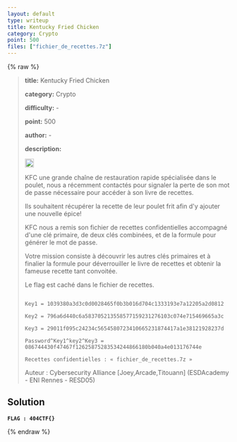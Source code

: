 ```yaml
---
layout: default
type: writeup
title: Kentucky Fried Chicken
category: Crypto
point: 500
files: ["fichier_de_recettes.7z"]
---
```


{% raw %}
> **title:** Kentucky Fried Chicken
>
> **category:** Crypto
>
> **difficulty:** -
>
> **point:** 500
>
> **author:** -
>
> **description:**
> 
> <img src="https://cdn.iconscout.com/icon/free/png-256/free-france-flag-country-nation-empire-36011.png?f=webp" width="20" height="20"/>
>
> KFC une grande chaîne de restauration rapide spécialisée dans le poulet, nous a récemment contactés pour signaler la perte de son mot de passe nécessaire pour accéder à son livre de recettes.
>
> Ils souhaitent récupérer la recette de leur poulet frit afin d'y ajouter une nouvelle épice!
>
> KFC nous a remis son fichier de recettes confidentielles accompagné d'une clé primaire, de deux clés combinées, et de la formule pour générer le mot de passe.
>
> Votre mission consiste à découvrir les autres clés primaires et à finalier la formule pour déverrouiller le livre de recettes et obtenir la fameuse recette tant convoitée.
>
> Le flag est caché dans le fichier de recettes.
>
> ```
>
> Key1 = 1039380a3d3c0d0028465f0b3b016d704c1333193e7a12205a2d0812
>
> Key2 = 796a6d440c6a583705213558577159231276103c074e715469665a3c
>
> Key3 = 29011f095c24234c5654580723410665231874417a1e38121928237d
>
> Password^Key1^key2^Key3 = 086744430f47467f12625875283534244866180b040a4e013176744e
>
> Recettes confidentielles : « fichier_de_recettes.7z »
>
> ```
>
> Auteur : Cybersecurity Alliance [Joey,Arcade,Titouann] (ESDAcademy - ENI Rennes - RESD05)

## Solution

**`FLAG : 404CTF{}`**

{% endraw %}